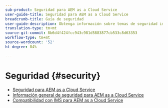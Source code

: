 ```yaml
---
sub-product: Seguridad para AEM as a Cloud Service
user-guide-title: Seguridad para AEM as a Cloud Service
breadcrumb-title: Guía de seguridad
user-guide-description: Obtenga información sobre temas de seguridad importantes relacionados con Experience Manager as a Cloud Service.
translation-type: tm+mt
source-git-commit: 8b6d4f424fcc943c981d5883877cb533c8d63353
workflow-type: tm+mt
source-wordcount: '52'
ht-degree: 84%

---
```



# Seguridad {#security}

+ [Seguridad para AEM as a Cloud Service](/help/security/home.md)
+ [Información general de seguridad para AEM as a Cloud Service](/help/security/cloud-service-security-overview.md)
+ [Compatibilidad con IMS para AEM as a Cloud Service](ims-support.md)
